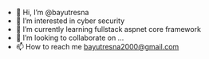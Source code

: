 - 👋 Hi, I’m @bayutresna
- 👀 I’m interested in cyber security
- 🌱 I’m currently learning fullstack aspnet core framework
- 💞️ I’m looking to collaborate on ...
- 📫 How to reach me bayutresna2000@gmail.com

<!---
bayutresna/bayutresna is a ✨ special ✨ repository because its `README.md` (this file) appears on your GitHub profile.
You can click the Preview link to take a look at your changes.
--->

